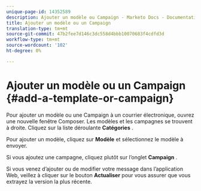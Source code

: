 ```yaml
---
unique-page-id: 14352589
description: Ajouter un modèle ou Campaign - Marketo Docs - Documentation du produit
title: Ajouter un modèle ou un Campaign
translation-type: tm+mt
source-git-commit: 47b2fee7d146c3dc558d4bbb10070683f4cdfd3d
workflow-type: tm+mt
source-wordcount: '102'
ht-degree: 0%

---
```



# Ajouter un modèle ou un Campaign {#add-a-template-or-campaign}

Pour ajouter un modèle ou une Campaign à un courrier électronique, ouvrez une nouvelle fenêtre Composer. Les modèles et les campagnes se trouvent à droite. Cliquez sur la liste déroulante **Catégories** .

Pour ajouter un modèle, cliquez sur **Modèle** et sélectionnez le modèle à envoyer.

Si vous ajoutez une campagne, cliquez plutôt sur l’onglet **Campaign** .

Si vous venez d’ajouter ou de modifier votre message dans l’application [](http://toutapp.com/login)Web, veillez à cliquer sur le bouton **Actualiser** pour vous assurer que vous extrayez la version la plus récente.
